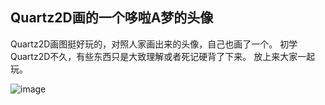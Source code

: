 ## Quartz2D画的一个哆啦A梦的头像

Quartz2D画图挺好玩的，对照人家画出来的头像，自己也画了一个。
初学Quartz2D不久，有些东西只是大致理解或者死记硬背了下来。
放上来大家一起玩。

 ![image](http://raw.github.com/MaxIsComing/Douraeman/master/screenshot.png)